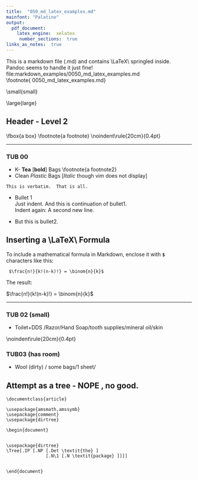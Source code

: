 ```yaml
---
title:  "050_md_latex_examples.md"
mainfont: "Palatino" 
output:
  pdf_document:
    latex_engine:  xelatex
     number_sections:  true
links_as_notes:  true 
---
```

<!--
vim:linebreak:spell:nowrap:cul tw=78 fo=tqlnr foldcolumn=3 cc=+1
-->

<!--


PURPOSE:  .md to pdf, using pandoc, vanilla packages; 

!pandoc % -f markdown  -t latex -V fontsize=10pt -N --toc -V geometry:margin=0.3in -o ~/Downloads/print_and_delete/out.pdf
-V mainfont="Palatino"
-- toc
-N  (number sections)
!pandoc % -f markdown  -t latex -V fontsize=10pt -V geometry:margin=0.3in -o ~/Downloads/print_and_delete/out.pdf
!pandoc % -f markdown  -t latex -H chapter_break.tex -V fontsize=10pt -V geometry:margin=0.3in -o ~/Downloads/print_and_delete/out.pdf

--variable mainfont="Palatino" --variable sansfont="Helvetica" --variable monofont="Menlo"
-->

This is a markdown file (.md) and contains \LaTeX\ springled inside.  
Pandoc seems to handle it just fine!   
file:markdown_examples/0050_md_latex_examples.md  
\footnote{ 0050\_md\_latex\_examples.md}

\small{small}  

\large{large}  

## Header - Level 2

\fbox{a box} \footnote{a footnote}
\noindent\rule{20cm}{0.4pt}
***
### TUB 00

- K- **Tea** [**bold**] Bags \footnote{a footnote2}
- Clean *Plastic* Bags [*Italic* though vim does not display]

```
This is verbatim.  That is all.
```

  *  Bullet 1  
     Just indent.  And this is continuation of bullet1.  
     Indent again: A second new line.  

  *  But this is bullet2.  


## Inserting a \LaTeX\ Formula

To include a mathematical formula in Markdown, enclose it with **`$`** characters like this:

```` {.latex}
 $\frac{n!}{k!(n-k)!} = \binom{n}{k}$
````

The result:

$\frac{n!}{k!(n-k)!} = \binom{n}{k}$
***

### TUB 02  (small)
* Toilet+DDS /Razor/Hand Soap/tooth supplies/mineral oil/skin

\noindent\rule{20cm}{0.4pt}
### TUB03   (has room)
* Wool (dirty) / some bags/1 sheet/


## Attempt as a tree - NOPE , no good.

```
\documentclass{article}

\usepackage{amsmath,amssymb}
\usepackage{comment}
\usepackage{dirtree}

\begin{document}


\usepackage{dirtree}
\Tree[.IP [.NP [.Det \textit{the} ]
               [.N\1 [.N \textit{package} ]]]]


\end{document}
```
